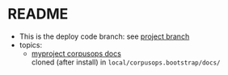 # README
- This is the deploy code branch: see [project branch](https://github.com/corpusops/setups.zope/tree/project/)
- topics:
    - [myproject corpusops docs](https://github.com/corpusops/corpusops.bootstrap/tree/master/docs/) <br/>
      cloned (after install) in ``local/corpusops.bootstrap/docs/``
